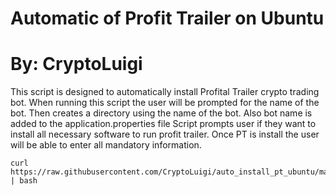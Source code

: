 # Automatic of Profit Trailer on Ubuntu
# By: CryptoLuigi

This script is designed to automatically install Profital Trailer crypto trading bot.
When running this script the user will be prompted for the name of the bot.
Then creates a directory using the name of the bot. Also bot name is added to the application.properties file
Script prompts user if they want to install all necessary software to run profit trailer.
Once PT is install the user will be able to enter all mandatory information.


```
curl https://raw.githubusercontent.com/CryptoLuigi/auto_install_pt_ubuntu/master/auto_install_pt_ubuntu.sh | bash
 ```
